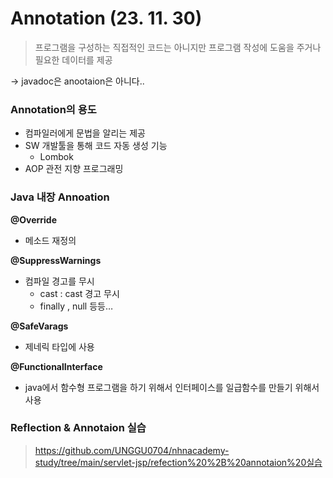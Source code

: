 # Annotation (23. 11. 30)

> 프로그램을 구성하는 직접적인 코드는 아니지만 프로그램 작성에 도움을 주거나 필요한 데이터를 제공
> 

→ javadoc은 anootaion은 아니다..

### Annotation의 용도

- 컴파일러에게 문법을 알리는 제공
- SW 개발툴을 통해 코드 자동 생성 기능
    - Lombok
- AOP 관전 지향 프로그래밍

### Java 내장 Annoation

**@Override**

- 메소드 재정의

**@SuppressWarnings**

- 컴파일 경고를 무시
    - cast : cast 경고 무시
    - finally , null 등등…

**@SafeVarags**

- 제네릭 타입에 사용

**@FunctionalInterface**

- java에서 함수형 프로그램을 하기 위해서 인터페이스를 일급함수를 만들기 위해서 사용

### Reflection & Annotaion 실습
> https://github.com/UNGGU0704/nhnacademy-study/tree/main/servlet-jsp/refection%20%2B%20annotaion%20실습
